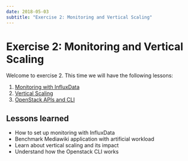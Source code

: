 ```yaml
---
date: 2018-05-03
subtitle: "Exercise 2: Monitoring and Vertical Scaling"
---
```

# Exercise 2: Monitoring and Vertical Scaling

Welcome to exercise 2. This time we will have the following lessons:

 1. [Monitoring with InfluxData](lesson-monitoring.md)
 2. [Vertical Scaling](lesson-vscaling.md)
 3. [OpenStack APIs and CLI](lesson-openstackcli.md)

## Lessons learned

 - How to set up monitoring with InfluxData
 - Benchmark Mediawiki application with artificial workload
 - Learn about vertical scaling and its impact
 - Understand how the Openstack CLI works
